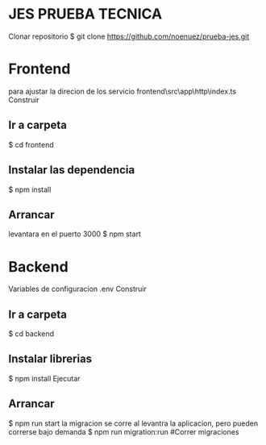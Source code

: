 # JES PRUEBA TECNICA
Clonar repositorio
$ git clone https://github.com/noenuez/prueba-jes.git
# Frontend
para ajustar la direcion de los servicio frontend\src\app\http\index.ts
Construir
## Ir a carpeta
$ cd frontend
## Instalar las dependencia
$ npm install
## Arrancar
levantara en el puerto 3000
$ npm start
# Backend
Variables de configuracion
 .env
Construir
## Ir a carpeta
$ cd backend
## Instalar librerias
$ npm install
Ejecutar
## Arrancar
$ npm run start
la migracion se corre al levantra la aplicacion, pero pueden correrse bajo demanda
$ npm run migration:run #Correr migraciones